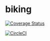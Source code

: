 # biking

[![Coverage Status](https://coveralls.io/repos/github/moroine/biking/badge.svg?branch=setup)](https://coveralls.io/github/moroine/biking?branch=setup)

[![CircleCI](https://circleci.com/gh/moroine/biking/tree/master.svg?style=svg)](https://circleci.com/gh/moroine/biking/tree/master)
